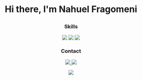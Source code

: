 <h1 align="center">

Hi there, I'm Nahuel Fragomeni

</h1>
<h3 align="center">Skills</h3>

<p align="center">
  <img src="https://img.shields.io/badge/HTML5-E34F26?style=for-the-badge&logo=html5&logoColor=white">
  <img src="https://img.shields.io/badge/CSS3-1572B6?style=for-the-badge&logo=css3&logoColor=white">
  <img src="https://img.shields.io/badge/JavaScript-323330?style=for-the-badge&logo=javascript&logoColor=F7DF1E">
</p>

<h3 align="center">Contact</h3>
<p align="center">
  <a href="https://www.linkedin.com/in/nahuelfragomeni/">
  <img src="https://img.shields.io/badge/LinkedIn-0077B5?style=for-the-badge&logo=linkedin&logoColor=white">
  </a>
    <a href="mailto:ezequielfragomeni@gmail.com">
  <img src="https://img.shields.io/badge/Gmail-D14836?style=for-the-badge&logo=gmail&logoColor=white">
  </a>
</p>


<div align="center">
  <img src="https://visitcount.itsvg.in/api?id=nahuelfragomeni&label=Profile%20Views&color=12&icon=5&pretty=true" />
</div>

